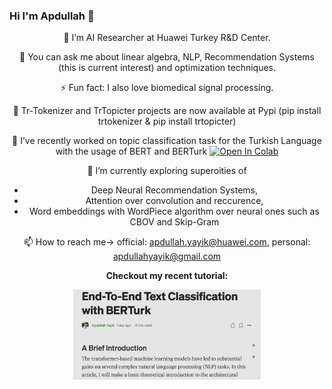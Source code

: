 ### Hi I'm Apdullah 👋


<div align="center">
 
👯 I’m AI Researcher at Huawei Turkey R&D Center.

💬 You can ask me about linear algebra, NLP, Recommendation Systems (this is current interest) and optimization techniques.
 
⚡ Fun fact: I also love biomedical signal processing.

:pushpin: Tr-Tokenizer and TrTopicter projects are now available at Pypi (pip install trtokenizer & pip install trtopicter)

🔭 I’ve recently worked on topic classification task for the Turkish Language with the usage of BERT and BERTurk [![Open In Colab](https://colab.research.google.com/assets/colab-badge.svg)](https://colab.research.google.com/drive/196wEPGPzEqQW8wQY2zUvhH_AWrOTxred?authuser=1)



🌱 I’m currently exploring superoities of 
      <ul>
        <li>Deep Neural Recommendation Systems,</li>
       <li>Attention over convolution and reccurence,</li>
       <li>Word embeddings with WordPiece algorithm over neural ones such as CBOV and Skip-Gram</li>
     </ul> 
 
   
📫 How to reach me-> official: apdullah.yayik@huawei.com, personal: apdullahyayik@gmail.com

**Checkout my recent tutorial:**

[<img width="300" src="https://github.com/apdullahyayik/apdullahyayik/blob/main/berturk.png">](https://apdullahyayik.medium.com/end-to-end-text-classification-with-berturk-a859d64aa265)


<!-- <img src="out.gif" width="250" height="350"><!-- 
   
<!--
**apdullahyayik/apdullahyayik** is a ✨ _special_ ✨ repository because its `README.md` (this file) appears on your GitHub profile.
<!-- 
Here are some ideas to get you started:


- 🌱 I’m currently learning ...
- 👯 I’m looking to collaborate on ...
- 🤔 I’m looking for help with ...
- 💬 Ask me about ...
- 📫 How to reach me: ...
- 😄 Pronouns: ...
- ⚡ Fun fact: ...
-->


</div>
